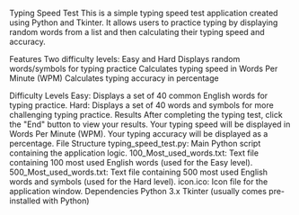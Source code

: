 Typing Speed Test
This is a simple typing speed test application created using Python and Tkinter. It allows users to practice typing by displaying random words from a list and then calculating their typing speed and accuracy.

Features
Two difficulty levels: Easy and Hard
Displays random words/symbols for typing practice
Calculates typing speed in Words Per Minute (WPM)
Calculates typing accuracy in percentage


Difficulty Levels
Easy: Displays a set of 40 common English words for typing practice.
Hard: Displays a set of 40 words and symbols for more challenging typing practice.
Results
After completing the typing test, click the "End" button to view your results.
Your typing speed will be displayed in Words Per Minute (WPM).
Your typing accuracy will be displayed as a percentage.
File Structure
typing_speed_test.py: Main Python script containing the application logic.
100_Most_used_words.txt: Text file containing 100 most used English words (used for the Easy level).
500_Most_used_words.txt: Text file containing 500 most used English words and symbols (used for the Hard level).
icon.ico: Icon file for the application window.
Dependencies
Python 3.x
Tkinter (usually comes pre-installed with Python)

